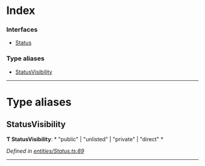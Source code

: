 

# Index

### Interfaces

* [Status](../interfaces/_entities_status_.status.md)

### Type aliases

* [StatusVisibility](_entities_status_.md#statusvisibility)

---

# Type aliases

<a id="statusvisibility"></a>

##  StatusVisibility

**Ƭ StatusVisibility**: * "public" &#124; "unlisted" &#124; "private" &#124; "direct"
*

*Defined in [entities/Status.ts:89](https://github.com/lagunehq/core/blob/5d4ee10/src/entities/Status.ts#L89)*

___

